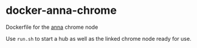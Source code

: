# docker-anna-chrome
Dockerfile for the [anna](https://github.com/patrikpihlstrom/anna) chrome node

Use ```run.sh``` to start a hub as well as the linked chrome node ready for use.
